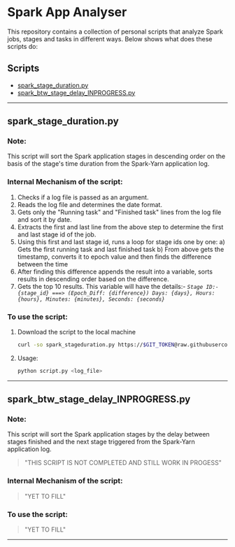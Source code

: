 # Spark App Analyser

This repository contains a collection of personal scripts that analyze Spark jobs, stages and tasks in different ways. Below shows what does these scripts do:

## Scripts
- [spark_stage_duration.py](https://github.com/pranambi/MY_SCRIPTS/tree/master/spark_app_analyser/python_codes#spark_stage_durationpy)
- [spark_btw_stage_delay_INPROGRESS.py](https://github.com/pranambi/MY_SCRIPTS/tree/master/spark_app_analyser/python_codes#spark_btw_stage_delay_inprogresspy)

---

## spark_stage_duration.py

### Note:
This script will sort the Spark application stages in descending order on the basis of the stage's time duration from the Spark-Yarn application log.

### Internal Mechanism of the script:
1. Checks if a log file is passed as an argument.
2. Reads the log file and determines the date format.
3. Gets only the "Running task" and "Finished task" lines from the log file and sort it by date.
4. Extracts the first and last line from the above step to determine the first and last stage id of the job.
5. Using this first and last stage id, runs a loop for stage ids one by one:
      a) Gets the first running task and last finished task
      b) From above gets the timestamp, converts it to epoch value and then finds the difference between the time
6. After finding this difference appends the result into a variable, sorts results in descending order based on the difference.
7. Gets the top 10 results. This variable will have the details:- *`Stage ID:- {stage_id} ===> (Epoch_Diff: {difference}) Days: {days}, Hours: {hours}, Minutes: {minutes}, Seconds: {seconds}`*

### To use the script:
1. Download the script to the local machine
   ```bash
   curl -so spark_stageduration.py https://$GIT_TOKEN@raw.githubusercontent.com/pranambi/MY_SCRIPTS/master/spark_app_analyser/python_codes/spark_stage_duration.py

2. Usage:
   ```bash
   python script.py <log_file>

---

## spark_btw_stage_delay_INPROGRESS.py

### Note:
This script will sort the Spark application stages by the delay between stages finished and the next stage triggered from the Spark-Yarn application log.
> "THIS SCRIPT IS NOT COMPLETED AND STILL WORK IN PROGESS"

### Internal Mechanism of the script:
> "YET TO FILL"

### To use the script:
> "YET TO FILL"

---
